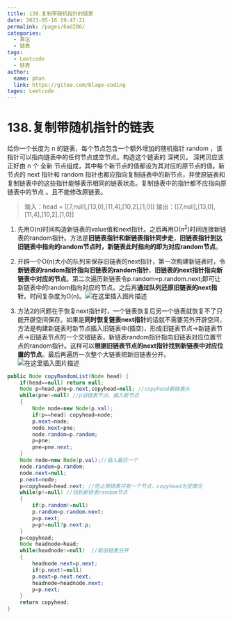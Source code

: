 ```yaml
---
title: 138.复制带随机指针的链表
date: 2023-05-16 19:47:21
permalink: /pages/6ad286/
categories: 
  - 算法
  - 链表
tags: 
  - Leetcode
  - 链表
author: 
  name: phan
  link: https://gitee.com/blage-coding
tages: Leetcode
---
```

# 138.复制带随机指针的链表

给你一个长度为 n 的链表，每个节点包含一个额外增加的随机指针 random ，该指针可以指向链表中的任何节点或空节点。构造这个链表的 深拷贝。 深拷贝应该正好由 n 个 全新 节点组成，其中每个新节点的值都设为其对应的原节点的值。新节点的 next 指针和 random 指针也都应指向复制链表中的新节点，并使原链表和复制链表中的这些指针能够表示相同的链表状态。复制链表中的指针都不应指向原链表中的节点 。且不能修改原链表。

> 输入：head = [[7,null],[13,0],[11,4],[10,2],[1,0]]
> 输出：[[7,null],[13,0],[11,4],[10,2],[1,0]]

1. 先用O(n)时间构造新链表的value值和next指针。之后再用O($n^2$)时间连接新链表的random指针。方法是**旧链表指针和新链表指针同步走**，**旧链表指针到达旧链表中指向的random节点时，新链表此时指向的即为对应random节点**。
2. 开辟一个O(n)大小的队列来保存旧链表的next指针，第一次构建新链表时，令**新链表的random指针指向旧链表的random指针**，**旧链表的next指针指向新链表中对应的节点**。第二次遍历新链表令p.random=p.random.next;即可让新链表中的random指向对应的节点。之后再**通过队列还原旧链表的next指针**。时间复杂度为O(n)。![在这里插入图片描述](https://cdn.staticaly.com/gh/blage-coding/picx-images-hosting@master/20230516/2d3f3e2fecc34ea5a0cc7f988a9edd46.4h9nfycub1k0.webp?x-oss-process=image/watermark,type_d3F5LXplbmhlaQ,shadow_50,text_Q1NETiBA5LiA5ZuiIOeznw==,size_20,color_FFFFFF,t_70,g_se,x_16#pic_center)

3. 方法2的问题在于恢复next指针时，一个链表恢复后另一个链表就恢复不了只能开辟空间保存。如果是**同时恢复链表next指针**的话就不需要另外开辟空间，方法是构建新链表时新节点插入旧链表中(插空)，形成旧链表节点->新链表节点->旧链表节点的一个交错链表，新链表random指针指向旧链表对应位置节点的random指针。这样可以**根据旧链表节点的next指针找到新链表中对应位置的节点**。最后再遍历一次整个大链表把新旧链表分开。
![在这里插入图片描述](https://cdn.staticaly.com/gh/blage-coding/picx-images-hosting@master/20230516/0497cb7e8e4e42a68a4ad8108dd66d11.645s0gsoo2k0.webp?x-oss-process=image/watermark,type_d3F5LXplbmhlaQ,shadow_50,text_Q1NETiBA5LiA5ZuiIOeznw==,size_20,color_FFFFFF,t_70,g_se,x_16#pic_center)

~~~java
public Node copyRandomList(Node head) {
    if(head==null) return null;
    Node p=head,pne=p.next,copyhead=null; //copyhead新链表头
    while(pne!=null) //p旧链表节点。插入新节点
    {
        Node node=new Node(p.val);
        if(p==head) copyhead=node;
        p.next=node;
        node.next=pne;
        node.random=p.random;
        p=pne;
        pne=pne.next;
    }
    Node node=new Node(p.val);//插入最后一个
    node.random=p.random;
    node.next=null;
    p.next=node;
    p=copyhead=head.next; //防止原链表只有一个节点，copyhead为空情况
    while(p!=null) //找到新链表random节点
    {
        if(p.random!=null)
        p.random=p.random.next;
        p=p.next;
        p=p!=null?p.next:p;
    }
    p=copyhead;
    Node headnode=head;
    while(headnode!=null)  //新旧链表分开
    {
        headnode.next=p.next;
        if(p.next!=null)
        p.next=p.next.next;
        headnode=headnode.next;
        p=p.next;
    }
    return copyhead;
}
~~~


